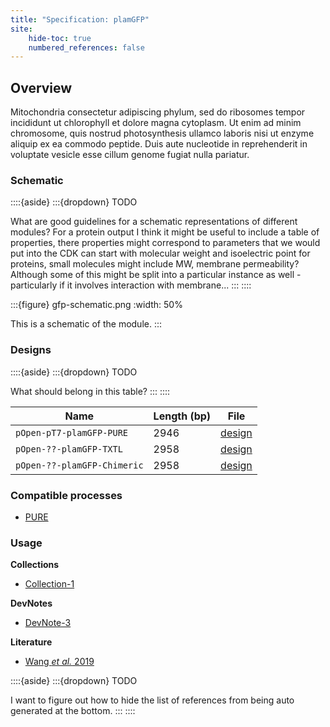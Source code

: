 ```yaml
---
title: "Specification: plamGFP"
site:
    hide-toc: true
    numbered_references: false
---
```


## Overview

Mitochondria consectetur adipiscing phylum, sed do ribosomes tempor incididunt ut chlorophyll et dolore magna cytoplasm. Ut enim ad minim chromosome, quis nostrud photosynthesis ullamco laboris nisi ut enzyme aliquip ex ea commodo peptide. Duis aute nucleotide in reprehenderit in voluptate vesicle esse cillum genome fugiat nulla pariatur.

### Schematic

::::{aside}
:::{dropdown} TODO

What are good guidelines for a schematic representations of different modules? For a protein output I think it might be useful to include a table of properties, there properties might correspond to parameters that we would put into the CDK can start with molecular weight and isoelectric point for proteins, small molecules might include MW, membrane permeability? Although some of this might be split into a particular instance as well - particularly if it involves interaction with membrane...
:::
::::

:::{figure} gfp-schematic.png
:width: 50%

This is a schematic of the module.
:::

### Designs

::::{aside}
:::{dropdown} TODO

What should belong in this table?
:::
::::

| **Name** | **Length (bp)** | **File** |
| --- | --- | --- |
| `pOpen-pT7-plamGFP-PURE` | 2946 | [design](https://github.com/bnext-bio/nucleus/blob/main/dna-distribution/v0.1.0-001/plamGFP-PURE.gb) |
| `pOpen-??-plamGFP-TXTL` | 2958 | [design](https://github.com/bnext-bio/nucleus/blob/main/dna-distribution/v0.1.0-001/plamGFP-TXTL.gb) |
| `pOpen-??-plamGFP-Chimeric` | 2958 | [design](https://github.com/bnext-bio/nucleus/blob/main/dna-distribution/v0.1.0-001/plamGFP-Chimeric.gb) |

### Compatible processes

- [PURE](./docs/02-collections/cytosols.md)

### Usage

**Collections**

- [Collection-1](/docs/collections/cytosols/instance-template/instance)

**DevNotes**

- [DevNote-3](https://doi.org/10.63765/djnv7772)

**Literature**

- [Wang *et al.* 2019](https://doi.org/10.1021/acssynbio.9b00456)

::::{aside}
:::{dropdown} TODO

I want to figure out how to hide the list of references from being auto generated at the bottom.
:::
::::

